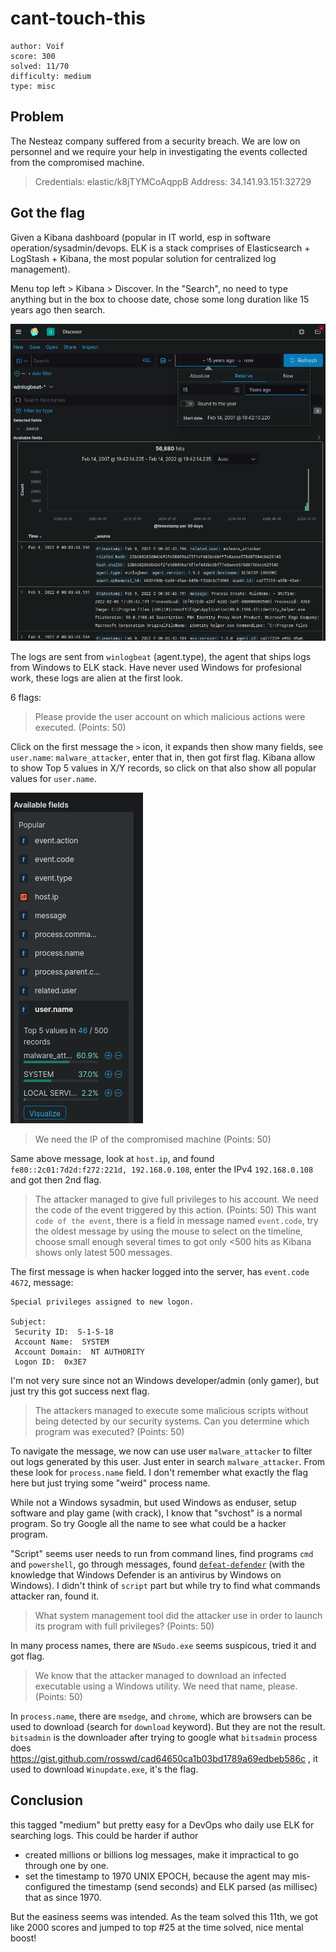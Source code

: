 # cant-touch-this

```
author: Voif
score: 300
solved: 11/70
difficulty: medium
type: misc
```

## Problem

The Nesteaz company suffered from a security breach. We are low on personnel and we require your help in investigating the events collected from the compromised machine.

> Credentials: elastic/k8jTYMCoAqppB
> Address: 34.141.93.151:32729

## Got the flag

Given a Kibana dashboard (popular in IT world, esp in software operation/sysadmin/devops.
ELK is a stack comprises of Elasticsearch + LogStash + Kibana, the most popular
solution for centralized log management).

Menu top left > Kibana > Discover. In the "Search", no need to type anything
but in the box to choose date, chose some long duration like 15 years ago then
search.

![image](cant_touch_this_kibana.png)

The logs are sent from `winlogbeat` (agent.type), the agent that ships logs from Windows to ELK stack. Have never used Windows for profesional work, these logs are alien at the first look.


6 flags:

> Please provide the user account on which malicious actions were executed. (Points: 50)

Click on the first message the `>` icon, it expands then show many fields, see `user.name`: `malware_attacker`, enter that in, then got first flag. Kibana allow to show Top 5 values in X/Y records, so click on that also show all popular values for `user.name`.

![image2](cant_touch_this_kibana_top_values.png)

> We need the IP of the compromised machine (Points: 50)

Same above message, look at `host.ip`, and found `fe80::2c01:7d2d:f272:221d, 192.168.0.108`, enter the IPv4 `192.168.0.108` and got then 2nd flag.

> The attacker managed to give full privileges to his account. We need the code of the event triggered by this action. (Points: 50)
This want `code of the event`, there is a field in message named `event.code`, try the oldest message by using the mouse to select on the timeline, choose small enough several times to got only <500 hits as Kibana shows only latest 500 messages.

The first message is when hacker logged into the server, has `event.code` `4672`, message:

```
Special privileges assigned to new logon.

Subject:
 Security ID:  S-1-5-18
 Account Name:  SYSTEM
 Account Domain:  NT AUTHORITY
 Logon ID:  0x3E7
```

I'm not very sure since not an Windows developer/admin (only gamer), but just try this got success next flag.

> The attackers managed to execute some malicious scripts without being detected by our security systems. Can you determine which program was executed? (Points: 50)

To navigate the message, we now can use user `malware_attacker` to filter out logs generated by this user. Just enter in search `malware_attacker`. From these look for `process.name` field. I don't remember what exactly the flag here but just trying some "weird" process name.

While not a Windows sysadmin, but used Windows as enduser, setup software and play game (with crack), I know that "svchost" is a normal program. So try Google all the name to see what could be a hacker program.

"Script" seems user needs to run from command lines, find programs `cmd` and `powershell`, go through messages, found [`defeat-defender`](https://github.com/swagkarna/Defeat-Defender-V1.2) (with the knowledge that Windows Defender is an antivirus by Windows on Windows). I didn't think of `script` part
but while try to find what commands attacker ran, found it.

> What system management tool did the attacker use in order to launch its program with full privileges? (Points: 50)

In many process names, there are `NSudo.exe` seems suspicous, tried it and
got flag.

> We know that the attacker managed to download an infected executable using a Windows utility. We need that name, please. (Points: 50)

In `process.name`, there are `msedge`, and `chrome`, which are browsers can be used to download (search for `download` keyword). But they are not the result. `bitsadmin` is the downloader after trying to google what `bitsadmin` process does https://gist.github.com/rosswd/cad64650ca1b03bd1789a69edbeb586c , it used to download `Winupdate.exe`, it's the flag.

## Conclusion
this tagged "medium" but pretty easy for a DevOps who daily use ELK
for searching logs. This could be harder if author

- created millions or billions log messages, make it impractical to go through one by one.
- set the timestamp to 1970 UNIX EPOCH, because the agent may mis-configured the
timestamp (send seconds) and ELK parsed (as millisec) that as since 1970.

But the easiness seems was intended. As the team solved this 11th, we got like 2000 scores
and jumped to top #25 at the time solved, nice mental boost!
